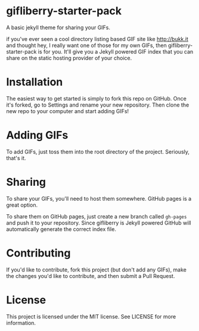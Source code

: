 # gifliberry-starter-pack
A basic jekyll theme for sharing your GIFs.

if you've ever seen a cool directory listing based GIF site like http://bukk.it and thought hey, I really want one of those for my own GIFs, then gifliberry-starter-pack is for you. It'll give you a Jekyll powered GIF index that you can share on the static hosting provider of your choice.

# Installation

The easiest way to get started is simply to fork this repo on GitHub. Once it's
forked, go to Settings and rename your new repository. Then clone the new repo
to your computer and start adding GIFs!

# Adding GIFs

To add GIFs, just toss them into the root directory of the project. Seriously,
that's it.

# Sharing

To share your GIFs, you'll need to host them somewhere. GitHub pages is a great
option.

To share them on GitHub pages, just create a new branch called `gh-pages` and
push it to your repository. Since gifliberry is Jekyll powered GitHub will
automatically generate the correct index file.

# Contributing

If you'd like to contribute, fork this project (but don't add any GIFs), make
the changes you'd like to contribute, and then submit a Pull Request.

# License

This project is licensed under the MIT license. See LICENSE for more information.

